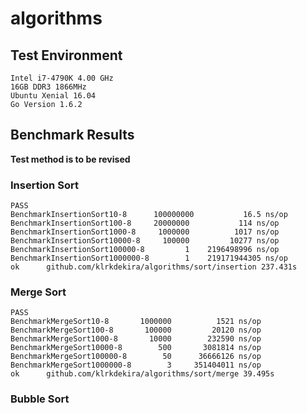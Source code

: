 # algorithms

## Test Environment

```
Intel i7-4790K 4.00 GHz
16GB DDR3 1866MHz
Ubuntu Xenial 16.04
Go Version 1.6.2
```

## Benchmark Results

**Test method is to be revised**

### Insertion Sort

```
PASS
BenchmarkInsertionSort10-8     	100000000	        16.5 ns/op
BenchmarkInsertionSort100-8    	20000000	       114 ns/op
BenchmarkInsertionSort1000-8   	 1000000	      1017 ns/op
BenchmarkInsertionSort10000-8  	  100000	     10277 ns/op
BenchmarkInsertionSort100000-8 	       1	2196498996 ns/op
BenchmarkInsertionSort1000000-8	       1	219171944305 ns/op
ok  	github.com/klrkdekira/algorithms/sort/insertion	237.431s
```

### Merge Sort

```
PASS
BenchmarkMergeSort10-8     	 1000000	      1521 ns/op
BenchmarkMergeSort100-8    	  100000	     20120 ns/op
BenchmarkMergeSort1000-8   	   10000	    232590 ns/op
BenchmarkMergeSort10000-8  	     500	   3081814 ns/op
BenchmarkMergeSort100000-8 	      50	  36666126 ns/op
BenchmarkMergeSort1000000-8	       3	 351404011 ns/op
ok  	github.com/klrkdekira/algorithms/sort/merge	39.495s
```

### Bubble Sort

```
```
